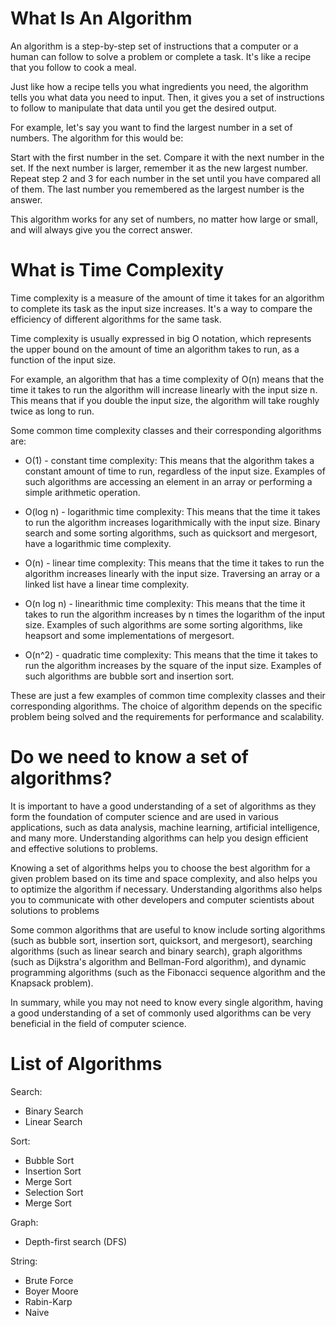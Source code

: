 # What Is An Algorithm
An algorithm is a step-by-step set of instructions that a computer or a human can follow to solve a problem or complete a task. It's like a recipe that you follow to cook a meal.

Just like how a recipe tells you what ingredients you need, the algorithm tells you what data you need to input. Then, it gives you a set of instructions to follow to manipulate that data until you get the desired output.

For example, let's say you want to find the largest number in a set of numbers. The algorithm for this would be:

Start with the first number in the set.
Compare it with the next number in the set.
If the next number is larger, remember it as the new largest number.
Repeat step 2 and 3 for each number in the set until you have compared all of them.
The last number you remembered as the largest number is the answer.

This algorithm works for any set of numbers, no matter how large or small, and will always give you the correct answer.

# What is Time Complexity
Time complexity is a measure of the amount of time it takes for an algorithm to complete its task as the input size increases. It's a way to compare the efficiency of different algorithms for the same task.

Time complexity is usually expressed in big O notation, which represents the upper bound on the amount of time an algorithm takes to run, as a function of the input size.

For example, an algorithm that has a time complexity of O(n) means that the time it takes to run the algorithm will increase linearly with the input size n. This means that if you double the input size, the algorithm will take roughly twice as long to run.

Some common time complexity classes and their corresponding algorithms are:

+ O(1) - constant time complexity: This means that the algorithm takes a constant amount of time to run, regardless of the input size. Examples of such algorithms are accessing an element in an array or performing a simple arithmetic operation.

+ O(log n) - logarithmic time complexity: This means that the time it takes to run the algorithm increases logarithmically with the input size. Binary search and some sorting algorithms, such as quicksort and mergesort, have a logarithmic time complexity.

+ O(n) - linear time complexity: This means that the time it takes to run the algorithm increases linearly with the input size. Traversing an array or a linked list have a linear time complexity.

+ O(n log n) - linearithmic time complexity: This means that the time it takes to run the algorithm increases by n times the logarithm of the input size. Examples of such algorithms are some sorting algorithms, like heapsort and some implementations of mergesort.

+ O(n^2) - quadratic time complexity: This means that the time it takes to run the algorithm increases by the square of the input size. Examples of such algorithms are bubble sort and insertion sort.

These are just a few examples of common time complexity classes and their corresponding algorithms. The choice of algorithm depends on the specific problem being solved and the requirements for performance and scalability.

# Do we need to know a set of algorithms?
It is important to have a good understanding of a set of algorithms as they form the foundation of computer science and are used in various applications, such as data analysis, machine learning, artificial intelligence, and many more. Understanding algorithms can help you design efficient and effective solutions to problems.

Knowing a set of algorithms helps you to choose the best algorithm for a given problem based on its time and space complexity, and also helps you to optimize the algorithm if necessary. Understanding algorithms also helps you to communicate with other developers and computer scientists about solutions to problems

Some common algorithms that are useful to know include sorting algorithms (such as bubble sort, insertion sort, quicksort, and mergesort), searching algorithms (such as linear search and binary search), graph algorithms (such as Dijkstra's algorithm and Bellman-Ford algorithm), and dynamic programming algorithms (such as the Fibonacci sequence algorithm and the Knapsack problem).

In summary, while you may not need to know every single algorithm, having a good understanding of a set of commonly used algorithms can be very beneficial in the field of computer science.

# List of Algorithms
Search:
- Binary Search
- Linear Search

Sort:
- Bubble Sort
- Insertion Sort
- Merge Sort
- Selection Sort
- Merge Sort

Graph:
- Depth-first search (DFS)

String:
- Brute Force
- Boyer Moore
- Rabin-Karp
- Naive